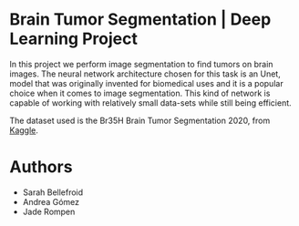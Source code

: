 # Brain Tumor Segmentation | Deep Learning Project 

In this project we perform image segmentation to find tumors on brain images. The neural network architecture chosen for this task is an Unet, model that was originally invented for biomedical uses and it is a popular choice when it comes to image segmentation. This kind of network is capable of working with relatively small data-sets while still being efficient. 

The dataset used is the Br35H Brain Tumor Segmentation 2020, from [Kaggle](https://www.kaggle.com/datasets/ahmedhamada0/brain-tumor-detection).

# Authors

- Sarah Bellefroid
- Andrea Gómez
- Jade Rompen	

